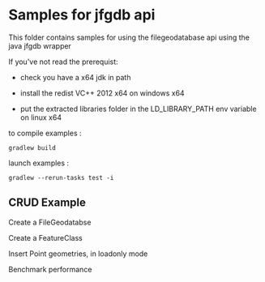 # Samples for jfgdb api



This folder contains samples for using the filegeodatabase api using the java jfgdb wrapper

If you've not read the prerequist:

- check you have a x64 jdk in path


- install the redist VC++ 2012 x64 on windows x64
- put the extracted libraries folder in the LD_LIBRARY_PATH env variable on linux x64

 

to compile examples :

```
gradlew build
```

launch examples  :

```
gradlew --rerun-tasks test -i
```

## CRUD Example

Create a FileGeodatabse

Create a FeatureClass

Insert Point geometries, in loadonly mode

Benchmark performance

